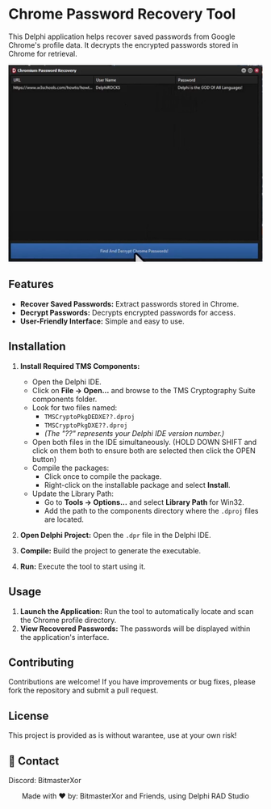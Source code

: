 <h1>Chrome Password Recovery Tool</h1>

<p>This Delphi application helps recover saved passwords from Google Chrome's profile data. It decrypts the encrypted passwords stored in Chrome for retrieval.</p>

<!-- Replace 'Preview.png' with the path to your actual image file -->
<p align="center">
  <img src="Preview.png" alt="Screenshot of the Chrome Password Recovery Tool" style="max-width:100%; height:auto;">
</p>

<h2>Features</h2>
<ul>
  <li><strong>Recover Saved Passwords:</strong> Extract passwords stored in Chrome.</li>
  <li><strong>Decrypt Passwords:</strong> Decrypts encrypted passwords for access.</li>
  <li><strong>User-Friendly Interface:</strong> Simple and easy to use.</li>
</ul>

## Installation

1. **Install Required TMS Components:**
   - Open the Delphi IDE.
   - Click on **File -> Open...** and browse to the TMS Cryptography Suite components folder.
   - Look for two files named:
     - `TMSCryptoPkgDEDXE??.dproj`
     - `TMSCryptoPkgDXE??.dproj`
     - *(The "??" represents your Delphi IDE version number.)*
   - Open both files in the IDE simultaneously. (HOLD DOWN SHIFT and click on them both to ensure both are selected then click the OPEN button)
   - Compile the packages:
     - Click once to compile the package.
     - Right-click on the installable package and select **Install**.
   - Update the Library Path:
     - Go to **Tools -> Options...** and select **Library Path** for Win32.
     - Add the path to the components directory where the `.dproj` files are located.

2. **Open Delphi Project:** Open the `.dpr` file in the Delphi IDE.

3. **Compile:** Build the project to generate the executable.

4. **Run:** Execute the tool to start using it.


<h2>Usage</h2>
<ol>
  <li><strong>Launch the Application:</strong> Run the tool to automatically locate and scan the Chrome profile directory.</li>
  <li><strong>View Recovered Passwords:</strong> The passwords will be displayed within the application's interface.</li>
</ol>

<h2>Contributing</h2>
<p>Contributions are welcome! If you have improvements or bug fixes, please fork the repository and submit a pull request.</p>

<h2>License</h2>
<p>This project is provided as is without warantee, use at your own risk!</p>

## 📧 Contact

Discord: BitmasterXor

<p align="center">Made with ❤️ by: BitmasterXor and Friends, using Delphi RAD Studio</p>

